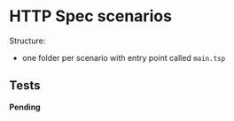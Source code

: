 # HTTP Spec scenarios

Structure:

- one folder per scenario with entry point called `main.tsp`

## Tests

**Pending**
